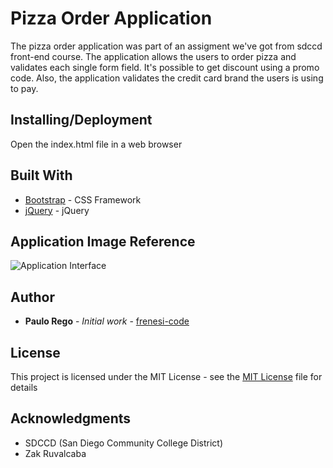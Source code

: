 # Pizza Order Application

The pizza order application was part of an assigment we've got from sdccd front-end course. The application allows the users to order pizza and validates each single form field. It's possible to get discount using a promo code. Also, the application validates the credit card brand the users is using to pay.

## Installing/Deployment

Open the index.html file in a web browser

## Built With

- [Bootstrap](https://getbootstrap.com/) - CSS Framework 
- [jQuery](https://jquery.com/) - jQuery

## Application Image Reference

![Application Interface](https://i.ibb.co/10GwyHB/pizza-order.png)

## Author

- **Paulo Rego** - _Initial work_ - [frenesi-code](https://github.com/frenesi-code/644-Final-Assignment)

## License

This project is licensed under the MIT License - see the [MIT License](https://simple.wikipedia.org/wiki/MIT_License) file for details

## Acknowledgments

- SDCCD (San Diego Community College District)
- Zak Ruvalcaba
